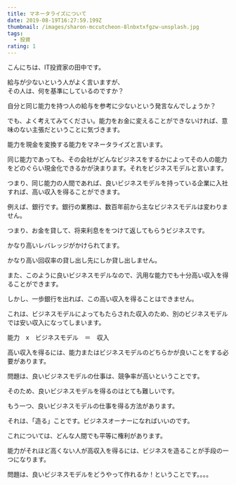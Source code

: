 ```yaml
---
title: マネータライズについて
date: 2019-08-19T16:27:59.199Z
thumbnail: /images/sharon-mccutcheon-8lnbxtxfgzw-unsplash.jpg
tags:
  - 投資
rating: 1
---
```

こんにちは、IT投資家の田中です。

給与が少ないという人がよく言いますが、\
その人は、何を基準にしているのですか？

自分と同じ能力を持つ人の給与を参考に少ないという発言なんでしょうか？

でも、よく考えてみてください。能力をお金に変えることができないければ、意味のない主張だということに気づきます。

能力を現金を変換する能力をマネータライズと言います。

同じ能力であっても、その会社がどんなビジネスをするかによってその人の能力をどのぐらい現金化できるかが決まります。それをビジネスモデルと言います。

つまり、同じ能力の人間であれば、良いビジネスモデルを持っている企業に入社すれば、高い収入を得ることができます。

例えば、銀行です。銀行の業務は、数百年前から主なビジネスモデルは変わりません。

つまり、お金を貸して、将来利息ををつけて返してもらうビジネスです。

かなり高いレバレッジがかけられてます。

かなり高い回収率の貸し出し先にしか貸し出しません。

また、このように良いビジネスモデルなので、汎用な能力でも十分高い収入を得ることができます。

しかし、一歩銀行を出れば、この高い収入を得ることはできません。

これは、ビジネスモデルによってもたらされた収入のため、別のビジネスモデルでは安い収入になってしまいます。

能力　x　ビジネスモデル　＝　収入

高い収入を得るには、能力またはビジネスモデルのどちらかが良いことをする必要があります。

問題は、良いビジネスモデルの仕事は、競争率が高いということです。

そのため、良いビジネスモデルを得るのはとても難しいです。

もう一つ、良いビジネスモデルの仕事を得る方法があります。

それは、「造る」ことです。ビジネスオーナーになればいいのです。

これについては、どんな人間でも平等に権利があります。

能力がそれほど高くない人が高収入を得るには、ビジネスを造ることが手段の一つになります。

問題は、良いビジネスモデルをどうやって作れるか！ということです。。。。
